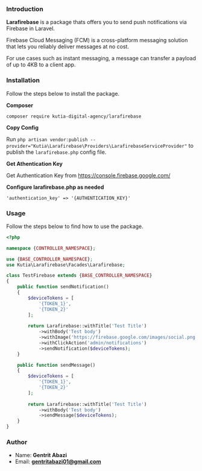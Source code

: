 ### Introduction

**Larafirebase** is a package thats offers you to send push notifications via Firebase in Laravel.

Firebase Cloud Messaging (FCM) is a cross-platform messaging solution that lets you reliably deliver messages at no cost.

For use cases such as instant messaging, a message can transfer a payload of up to 4KB to a client app.

### Installation

Follow the steps below to install the package.


**Composer**

```
composer require kutia-digital-agency/larafirebase
```

**Copy Config**

Run `php artisan vendor:publish --provider="Kutia\Larafirebase\Providers\LarafirebaseServiceProvider"` to publish the `larafirebase.php` config file.

**Get Athentication Key**

Get Authentication Key from https://console.firebase.google.com/

**Configure larafirebase.php as needed**

```
'authentication_key' => '{AUTHENTICATION_KEY}'
```

### Usage

Follow the steps below to find how to use the package.

```php
<?php

namespace {CONTROLLER_NAMESPACE};

use {BASE_CONTROLLER_NAMESPACE};
use Kutia\Larafirebase\Facades\Larafirebase;

class TestFirebase extends {BASE_CONTROLLER_NAMESPACE}
{
    public function sendNotification()
    {
        $deviceTokens = [
            '{TOKEN_1}',
            '{TOKEN_2}'
        ];
        
        return Larafirebase::withTitle('Test Title')
            ->withBody('Test body')
            ->withImage('https://firebase.google.com/images/social.png')
            ->withClickAction('admin/notifications')
            ->sendNotification($deviceTokens);
    }

    public function sendMessage()
    {
        $deviceTokens = [
            '{TOKEN_1}',
            '{TOKEN_2}'
        ];
        
        return Larafirebase::withTitle('Test Title')
            ->withBody('Test body')
            ->sendMessage($deviceTokens);
    }
}
```

### Author
* Name: **Gentrit Abazi**
* Email: **gentritabazi01@gmail.com**

